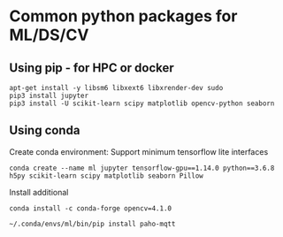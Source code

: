 # Common python packages for ML/DS/CV
## Using pip - for HPC or docker
```
apt-get install -y libsm6 libxext6 libxrender-dev sudo
pip3 install jupyter
pip3 install -U scikit-learn scipy matplotlib opencv-python seaborn
```

## Using conda
Create conda environment:
Support minimum tensorflow lite interfaces
```
conda create --name ml jupyter tensorflow-gpu==1.14.0 python==3.6.8 h5py scikit-learn scipy matplotlib seaborn Pillow
```
Install additional 
```
conda install -c conda-forge opencv=4.1.0
```

```
~/.conda/envs/ml/bin/pip install paho-mqtt
```
